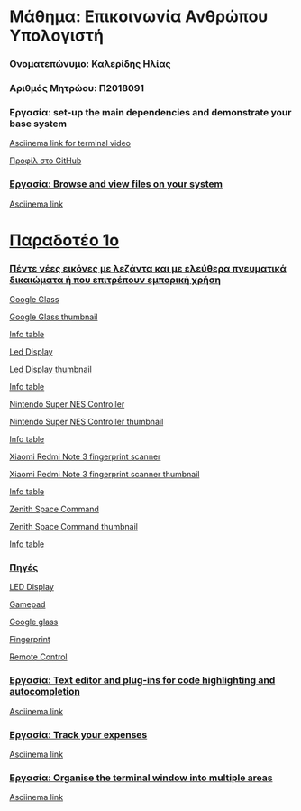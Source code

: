 <h1>Μάθημα: Επικοινωνία Ανθρώπου Υπολογιστή</h1> 

<h3>Ονοματεπώνυμο: Καλερίδης Ηλίας</h3>
  
<h3>Αριθμός Μητρώου: Π2018091</h3>

<h3>Εργασία: set-up the main dependencies and demonstrate your base system</h3>

<a href="https://asciinema.org/a/275596">Asciinema link for terminal video 
  
<a href="https://github.com/elias2500">Προφίλ στο GitHub


<h3>Εργασία: Browse and view files on your system</h3>

<a href="https://asciinema.org/a/278756">Asciinema link
  
<h1>Παραδοτέο 1ο</h1>

<h3>Πέντε νέες εικόνες με λεζάντα και με ελεύθερα πνευματικά δικαιώματα ή που επιτρέπουν εμπορική χρήση</h3>

<a href="https://github.com/elias2500/gr/blob/gh-pages/images/Google_Glass_Front.jpg">Google Glass

<a href="https://github.com/elias2500/gr/blob/gh-pages/images/Google_Glass_Front_thumb.jpg">Google Glass thumbnail

<a href="https://github.com/elias2500/gr/blob/gh-pages/_gallery/Google_Glass_Front.md">Info table
  
  
  
<a href="https://github.com/elias2500/gr/blob/gh-pages/images/LED_Display.jpg">Led Display

<a href="https://github.com/elias2500/gr/blob/gh-pages/images/LED_Display_thumb.jpg">Led Display thumbnail

<a href="https://github.com/elias2500/gr/blob/gh-pages/_gallery/LED_Display.md">Info table
  
  
  
<a href="https://github.com/elias2500/gr/blob/gh-pages/images/Nintendo-Super-NES-Controller.jpg">Nintendo Super NES Controller

<a href="https://github.com/elias2500/gr/blob/gh-pages/images/Nintendo-Super-NES-Controller-thumb.jpg">Nintendo Super NES Controller thumbnail

<a href="https://github.com/elias2500/gr/blob/gh-pages/_gallery/Nintendo-Super-NES-Controller.md">Info table
  
  
  
<a href="https://github.com/elias2500/gr/blob/gh-pages/images/Xiaomi_Redmi_Note_3_fingerprint_scanner.jpg">Xiaomi Redmi Note 3 fingerprint scanner

<a href="https://github.com/elias2500/gr/blob/gh-pages/images/Xiaomi_Redmi_Note_3_fingerprint_scanner_thumb.jpg">Xiaomi Redmi Note 3 fingerprint scanner thumbnail

<a href="https://github.com/elias2500/gr/blob/gh-pages/_gallery/Fingerprint%20Scanner.md">Info table
  
  
  
<a href="https://github.com/elias2500/gr/blob/gh-pages/images/Zenith_Space_Command.jpg">Zenith Space Command

<a href="https://github.com/elias2500/gr/blob/gh-pages/images/Zenith_Space_Command_thumb.jpg">Zenith Space Command thumbnail

<a href="https://github.com/elias2500/gr/blob/gh-pages/_gallery/Zenith%20Space%20Command.md">Info table

<h3>Πηγές</h3>

<a href="https://en.wikipedia.org/wiki/LED_display">LED Display   

<a href="https://en.wikipedia.org/wiki/Gamepad">Gamepad

<a href="https://en.wikipedia.org/wiki/Google_Glass">Google glass

<a href="https://en.wikipedia.org/wiki/Electronic_fingerprint_recognition">Fingerprint

<a href="https://en.wikipedia.org/wiki/Zenith_Electronics">Remote Control 


<h3>Εργασία: Text editor and plug-ins for code highlighting and autocompletion</h3> 

<a href="https://asciinema.org/a/284686">Asciinema link

<h3>Εργασία: Track your expenses</h3>

<a href="https://asciinema.org/a/288105">Asciinema link

<h3>Εργασία: Organise the terminal window into multiple areas</h3>

<a href="https://asciinema.org/a/293215">Asciinema link 
